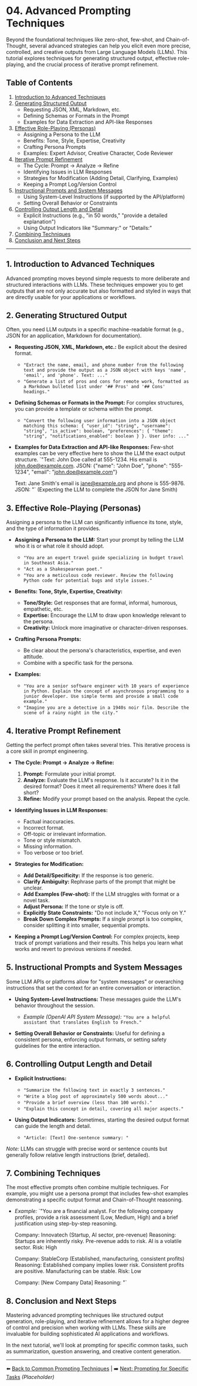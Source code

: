 # 04. Advanced Prompting Techniques

Beyond the foundational techniques like zero-shot, few-shot, and Chain-of-Thought, several advanced strategies can help you elicit even more precise, controlled, and creative outputs from Large Language Models (LLMs). This tutorial explores techniques for generating structured output, effective role-playing, and the crucial process of iterative prompt refinement.

## Table of Contents
1.  [Introduction to Advanced Techniques](#intro-advanced)
2.  [Generating Structured Output](#structured-output)
    *   Requesting JSON, XML, Markdown, etc.
    *   Defining Schemas or Formats in the Prompt
    *   Examples for Data Extraction and API-like Responses
3.  [Effective Role-Playing (Personas)](#role-playing)
    *   Assigning a Persona to the LLM
    *   Benefits: Tone, Style, Expertise, Creativity
    *   Crafting Persona Prompts
    *   Examples: Expert Advisor, Creative Character, Code Reviewer
4.  [Iterative Prompt Refinement](#iterative-refinement)
    *   The Cycle: Prompt -> Analyze -> Refine
    *   Identifying Issues in LLM Responses
    *   Strategies for Modification (Adding Detail, Clarifying, Examples)
    *   Keeping a Prompt Log/Version Control
5.  [Instructional Prompts and System Messages](#instructional-prompts)
    *   Using System-Level Instructions (if supported by the API/platform)
    *   Setting Overall Behavior or Constraints
6.  [Controlling Output Length and Detail](#controlling-length)
    *   Explicit Instructions (e.g., "in 50 words," "provide a detailed explanation")
    *   Using Output Indicators like "Summary:" or "Details:"
7.  [Combining Techniques](#combining-techniques)
8.  [Conclusion and Next Steps](#conclusion-next-steps)

---

## 1. Introduction to Advanced Techniques <a name="intro-advanced"></a>
Advanced prompting moves beyond simple requests to more deliberate and structured interactions with LLMs. These techniques empower you to get outputs that are not only accurate but also formatted and styled in ways that are directly usable for your applications or workflows.

## 2. Generating Structured Output <a name="structured-output"></a>
Often, you need LLM outputs in a specific machine-readable format (e.g., JSON for an application, Markdown for documentation).

*   **Requesting JSON, XML, Markdown, etc.:**
    Be explicit about the desired format.
    *   `"Extract the name, email, and phone number from the following text and provide the output as a JSON object with keys 'name', 'email', and 'phone'. Text: ..."`
    *   `"Generate a list of pros and cons for remote work, formatted as a Markdown bulleted list under '## Pros' and '## Cons' headings."`

*   **Defining Schemas or Formats in the Prompt:**
    For complex structures, you can provide a template or schema within the prompt.
    *   `"Convert the following user information into a JSON object matching this schema: { "user_id": "string", "username": "string", "is_active": boolean, "preferences": { "theme": "string", "notifications_enabled": boolean } }. User info: ..."`

*   **Examples for Data Extraction and API-like Responses:**
    Few-shot examples can be very effective here to show the LLM the exact output structure.
    `"Text: John Doe called at 555-1234. His email is john.doe@example.com.
    JSON: {"name": "John Doe", "phone": "555-1234", "email": "john.doe@example.com"}
    
    Text: Jane Smith's email is jane@example.org and phone is 555-9876.
    JSON: "` (Expecting the LLM to complete the JSON for Jane Smith)

## 3. Effective Role-Playing (Personas) <a name="role-playing"></a>
Assigning a persona to the LLM can significantly influence its tone, style, and the type of information it provides.

*   **Assigning a Persona to the LLM:**
    Start your prompt by telling the LLM who it is or what role it should adopt.
    *   `"You are an expert travel guide specializing in budget travel in Southeast Asia."`
    *   `"Act as a Shakespearean poet."`
    *   `"You are a meticulous code reviewer. Review the following Python code for potential bugs and style issues."`

*   **Benefits: Tone, Style, Expertise, Creativity:**
    *   **Tone/Style:** Get responses that are formal, informal, humorous, empathetic, etc.
    *   **Expertise:** Encourage the LLM to draw upon knowledge relevant to the persona.
    *   **Creativity:** Unlock more imaginative or character-driven responses.

*   **Crafting Persona Prompts:**
    *   Be clear about the persona's characteristics, expertise, and even attitude.
    *   Combine with a specific task for the persona.

*   **Examples:**
    *   `"You are a senior software engineer with 10 years of experience in Python. Explain the concept of asynchronous programming to a junior developer. Use simple terms and provide a small code example."`
    *   `"Imagine you are a detective in a 1940s noir film. Describe the scene of a rainy night in the city."`

## 4. Iterative Prompt Refinement <a name="iterative-refinement"></a>
Getting the perfect prompt often takes several tries. This iterative process is a core skill in prompt engineering.

*   **The Cycle: Prompt -> Analyze -> Refine:**
    1.  **Prompt:** Formulate your initial prompt.
    2.  **Analyze:** Evaluate the LLM's response. Is it accurate? Is it in the desired format? Does it meet all requirements? Where does it fall short?
    3.  **Refine:** Modify your prompt based on the analysis. Repeat the cycle.

*   **Identifying Issues in LLM Responses:**
    *   Factual inaccuracies.
    *   Incorrect format.
    *   Off-topic or irrelevant information.
    *   Tone or style mismatch.
    *   Missing information.
    *   Too verbose or too brief.

*   **Strategies for Modification:**
    *   **Add Detail/Specificity:** If the response is too generic.
    *   **Clarify Ambiguity:** Rephrase parts of the prompt that might be unclear.
    *   **Add Examples (Few-shot):** If the LLM struggles with format or a novel task.
    *   **Adjust Persona:** If the tone or style is off.
    *   **Explicitly State Constraints:** "Do not include X," "Focus only on Y."
    *   **Break Down Complex Prompts:** If a single prompt is too complex, consider splitting it into smaller, sequential prompts.

*   **Keeping a Prompt Log/Version Control:**
    For complex projects, keep track of prompt variations and their results. This helps you learn what works and revert to previous versions if needed.

## 5. Instructional Prompts and System Messages <a name="instructional-prompts"></a>
Some LLM APIs or platforms allow for "system messages" or overarching instructions that set the context for an entire conversation or interaction.

*   **Using System-Level Instructions:** These messages guide the LLM's behavior throughout the session.
    *   *Example (OpenAI API System Message):* `"You are a helpful assistant that translates English to French."`

*   **Setting Overall Behavior or Constraints:** Useful for defining a consistent persona, enforcing output formats, or setting safety guidelines for the entire interaction.

## 6. Controlling Output Length and Detail <a name="controlling-length"></a>

*   **Explicit Instructions:**
    *   `"Summarize the following text in exactly 3 sentences."`
    *   `"Write a blog post of approximately 500 words about..."`
    *   `"Provide a brief overview (less than 100 words)."`
    *   `"Explain this concept in detail, covering all major aspects."`

*   **Using Output Indicators:**
    Sometimes, starting the desired output format can guide the length and detail.
    *   `"Article: [Text]
    One-sentence summary: "`

*Note:* LLMs can struggle with precise word or sentence counts but generally follow relative length instructions (brief, detailed).

## 7. Combining Techniques <a name="combining-techniques"></a>
The most effective prompts often combine multiple techniques. For example, you might use a persona prompt that includes few-shot examples demonstrating a specific output format and Chain-of-Thought reasoning.

*   *Example:* `"You are a financial analyst. For the following company profiles, provide a risk assessment (Low, Medium, High) and a brief justification using step-by-step reasoning.
    
    Company: Innovatech (Startup, AI sector, pre-revenue)
    Reasoning: Startups are inherently risky. Pre-revenue adds to risk. AI is a volatile sector. 
    Risk: High
    
    Company: StableCorp (Established, manufacturing, consistent profits)
    Reasoning: Established company implies lower risk. Consistent profits are positive. Manufacturing can be stable.
    Risk: Low
    
    Company: [New Company Data]
    Reasoning: "`

## 8. Conclusion and Next Steps <a name="conclusion-next-steps"></a>
Mastering advanced prompting techniques like structured output generation, role-playing, and iterative refinement allows for a higher degree of control and precision when working with LLMs. These skills are invaluable for building sophisticated AI applications and workflows.

In the next tutorial, we'll look at prompting for specific common tasks, such as summarization, question answering, and creative content generation.

---

⬅️ [Back to Common Prompting Techniques](../03-pe-common-techniques/README.md) | ➡️ [Next: Prompting for Specific Tasks](../05-pe-specific-tasks/README.md) *(Placeholder)*
